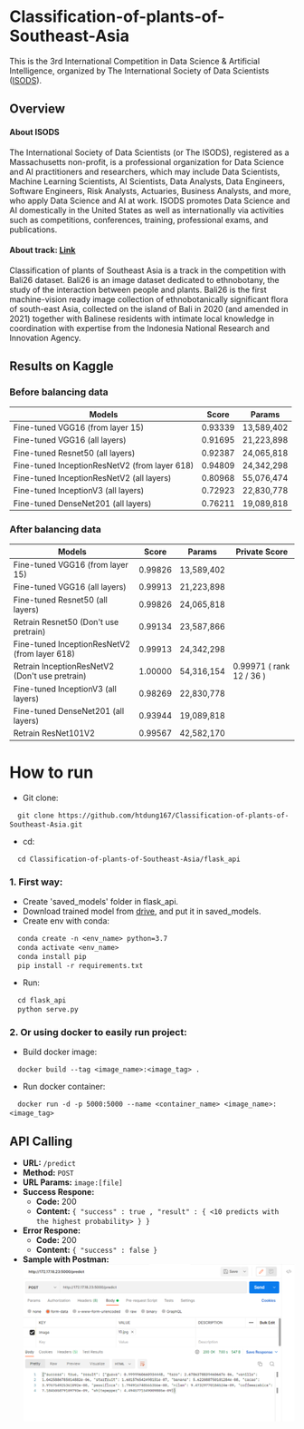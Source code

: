 # Classification-of-plants-of-Southeast-Asia
This is the 3rd International Competition in Data Science & Artificial Intelligence, organized by The International Society of Data Scientists ([ISODS](https://www.isods.org/about-the-society)).
## Overview
#### About ISODS
The International Society of Data Scientists (or The ISODS), registered as a Massachusetts non-profit, is a professional organization for Data Science and AI practitioners and researchers, which may include Data Scientists, Machine Learning Scientists, AI Scientists, Data Analysts, Data Engineers, Software Engineers, Risk Analysts, Actuaries, Business Analysts, and more, who apply Data Science and AI at work. ISODS promotes Data Science and AI domestically in the United States as well as internationally via activities such as competitions, conferences, training, professional exams, and publications.
#### About track: [Link](https://www.kaggle.com/competitions/classification-of-plants-of-southeast-asia/)
Classification of plants of Southeast Asia is a track in the competition with Bali26 dataset. Bali26 is an image dataset dedicated to ethnobotany, the study of the interaction between people and plants. Bali26 is the first machine-vision ready image collection of ethnobotanically significant flora of south-east Asia, collected on the island of Bali in 2020 (and amended in 2021) together with Balinese residents with intimate local knowledge in coordination with expertise from the Indonesia National Research and Innovation Agency.

## Results on Kaggle
### Before balancing data
Models  | Score | Params 
------------- | ------------- | ------------
Fine-tuned VGG16 (from layer 15)  | 0.93339 | 13,589,402 
Fine-tuned VGG16 (all layers)   | 0.91695 | 21,223,898
Fine-tuned Resnet50 (all layers)   | 0.92387 | 24,065,818
Fine-tuned InceptionResNetV2 (from layer 618)   | 0.94809 | 24,342,298
Fine-tuned InceptionResNetV2 (all layers)   | 0.80968 | 55,076,474
Fine-tuned InceptionV3 (all layers)   | 0.72923 | 22,830,778
Fine-tuned DenseNet201 (all layers)   | 0.76211 | 19,089,818

### After balancing data

Models  | Score | Params | Private Score
------------- | ------------- | ------------ | ---------
Fine-tuned VGG16 (from layer 15)  | 0.99826 | 13,589,402 |
Fine-tuned VGG16 (all layers)   | 0.99913 | 21,223,898 |
Fine-tuned Resnet50 (all layers)   | 0.99826 | 24,065,818 |
Retrain Resnet50 (Don't use pretrain) | 0.99134 |23,587,866 |
Fine-tuned InceptionResNetV2 (from layer 618)   | 0.99913 | 24,342,298 |
Retrain InceptionResNetV2  (Don't use pretrain)  | 1.00000 | 54,316,154 | 0.99971 ( rank 12 / 36 )
Fine-tuned InceptionV3 (all layers)   |  0.98269 | 22,830,778 |
Fine-tuned DenseNet201 (all layers)   | 0.93944 | 19,089,818 |
Retrain ResNet101V2 | 0.99567 | 42,582,170 |

# How to run
- Git clone: 
```
  git clone https://github.com/htdung167/Classification-of-plants-of-Southeast-Asia.git
```
- cd:
```
  cd Classification-of-plants-of-Southeast-Asia/flask_api
```
### 1. First way:
- Create 'saved_models' folder in flask_api.
- Download trained model from [drive](https://drive.google.com/drive/folders/1G9TeimqzQSZJeuzZy646MJOFjQYXJ7B6?usp=sharing), and put it in saved_models.
- Create env with conda:
```
  conda create -n <env_name> python=3.7
  conda activate <env_name>
  conda install pip
  pip install -r requirements.txt
```
- Run:
```
  cd flask_api 
  python serve.py
```

### 2. Or using docker to easily run project:
- Build docker image:
```
  docker build --tag <image_name>:<image_tag> .
```
- Run docker container:
```
  docker run -d -p 5000:5000 --name <container_name> <image_name>:<image_tag>
```

## API Calling
* **URL:**
`
  /predict
`
* **Method:**
`
  POST
`
* **URL Params:**
`
  image:[file]
`
* **Success Respone:** <br>
  * **Code:** 200 <br>
  * **Content:** `{ "success" : true , "result" : { <10 predicts with the highest probability> } }`
* **Error Respone:** <br>
  * **Code:** 200 <br>
  * **Content:** `{ "success" : false }`
* **Sample with Postman:**
![postman_sample](sample_postman.png)


